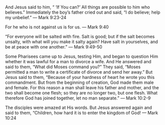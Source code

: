 And Jesus said to him, “ ‘If You can?’ All things are possible to him who believes.” Immediately the boy’s father cried out and said, “I do believe; help my unbelief.”
— Mark 9:23-24

For he who is not against us is for us.
— Mark 9:40

“For everyone will be salted with fire. Salt is good; but if the salt becomes unsalty, with what will you make it salty again? Have salt in yourselves, and be at peace with one another.”
— Mark 9:49-50

Some Pharisees came up to Jesus, testing Him, and began to question Him whether it was lawful for a man to divorce a wife. And He answered and said to them, “What did Moses command you?” They said, “Moses permitted a man to write a certificate of divorce and send her away.” But Jesus said to them, “Because of your hardness of heart he wrote you this commandment. But from the beginning of creation, God made them male and female. For this reason a man shall leave his father and mother, and the two shall become one flesh; so they are no longer two, but one flesh. What therefore God has joined together, let no man separate.”
— Mark 10:2-9

The disciples were amazed at His words. But Jesus answered again and said to them, “Children, how hard it is to enter the kingdom of God!
— Mark 10:24